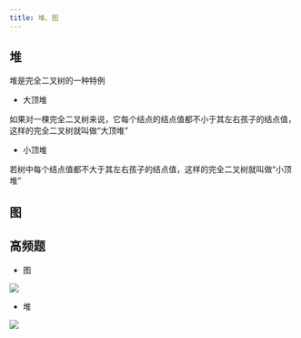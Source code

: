 ```yaml
---
title: 堆、图
---
```


## 堆

堆是完全二叉树的一种特例

- 大顶堆

如果对一棵完全二叉树来说，它每个结点的结点值都不小于其左右孩子的结点值，这样的完全二叉树就叫做“大顶堆”

- 小顶堆

若树中每个结点值都不大于其左右孩子的结点值，这样的完全二叉树就叫做“小顶堆”

## 图

## 高频题

- 图

![](https://vp-blog-img.oss-cn-shanghai.aliyuncs.com/2021/algorithm/leetcode/%E5%9B%BE.png)

- 堆

![](https://vp-blog-img.oss-cn-shanghai.aliyuncs.com/2021/algorithm/leetcode/%E5%A0%86.png)